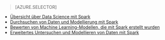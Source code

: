 > [AZURE.SELECTOR]
- [Übersicht über Data Science mit Spark](../articles/machine-learning-data-science-spark-overview.md)
- [Durchsuchen von Daten und Modellierung mit Spark](../articles/machine-learning/machine-learning-data-science-spark-data-exploration-modeling.md)
- [Bewerten von Machine Learning-Modellen, die mit Spark erstellt wurden](../articles/machine-learning/machine-learning-data-science-spark-model-consumption.md)
- [Erweitertes Untersuchen und Modellieren von Daten mit Spark](../articles/machine-learning/machine-learning-data-science-spark-advanced-data-exploration-modeling.md)

<!---HONumber=AcomDC_0427_2016-->